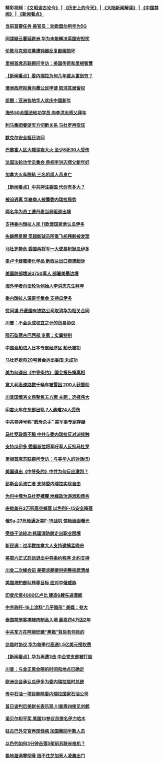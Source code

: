 #### 精彩视频：[《文昭谈古论今》](http://45.32.25.56/wenzhao) | [《历史上的今天》](http://45.32.25.56/today-in-history) | [《大陆新闻解读》](http://45.32.25.56/ntdtv-comedy) | [《中国禁闻》](http://45.32.25.56/ntdtv-news) | [《新闻看点》](http://45.32.25.56/news-insight) 

 #### [当前首要任务 美官员：劝欧盟勿用华为5G](../pages/nsc418/n11026496.md?t=02060031) 

#### [间谍疑云蔓延欧洲 华为未能解决英国安担忧](../pages/nsc418/n11026440.md?t=02060031) 

#### [伦敦马克思坟墓遭钝器反复敲砸损坏](../pages/nsc418/n11026332.md?t=02060031) 

#### [里根首席苏联顾问专访：美国传奇和里根智慧](../pages/nsc418/n10994668.md?t=02060031) 

#### [【新闻看点】委内瑞拉为何几年就从富到穷？](../pages/nsc418/n11026084.md?t=02060031) 

#### [澳洲政府拒黄向墨公民申请 取消其居留权](../pages/nsc418/n11026280.md?t=02060031) 

#### [组图：亚洲各地华人欢庆中国新年](../pages/nsc418/n11026068.md?t=02060031) 

#### [海外50余国法轮功学员 向李洪志师父拜年](../pages/nsc418/n11010610.md?t=02060031) 

#### [利马集团督促军方切断关系 马杜罗再受压](../pages/nsc418/n11026011.md?t=02060031) 

#### [默克尔安全抵日访问](../pages/nsc418/n11025775.md?t=02060031) 

#### [巴黎富人区大楼深夜大火 至少8死30人受伤](../pages/nsc418/n11025606.md?t=02060031) 

#### [法国法轮功学员集会 恭祝李洪志师父新年好](../pages/nsc418/n11024635.md?t=02060031) 

#### [加拿大火车脱轨 三名机组人员身亡](../pages/nsc418/n11025490.md?t=02060031) 

#### [【新闻看点】中共押注委国 代价有多大？](../pages/nsc418/n11024040.md?t=02060031) 

#### [被迫逃离 华裔商人披露委内瑞拉局势](../pages/nsc418/n11024109.md?t=02060031) 

#### [两名华为员工遭丹麦当局驱逐出境](../pages/nsc418/n11024140.md?t=02060031) 

#### [支持委内瑞拉人民 11欧盟国家承认瓜伊多](../pages/nsc418/n11023955.md?t=02060031) 

#### [失踪两星期 英超新球员所乘飞机残骸被发现](../pages/nsc418/n11023876.md?t=02060031) 

#### [马杜罗势危 委国两将军一大使易帜挺瓜伊多](../pages/nsc418/n11023808.md?t=02060031) 

#### [麦卢卡蜂蜜掺化学品 新西兰出口商遭起诉](../pages/nsc418/n11023664.md?t=02060031) 

#### [美国防部增派3750军人 部署美墨边境](../pages/nsc418/n11023230.md?t=02060031) 

#### [海外学者向法轮功创始人李洪志先生拜年](../pages/nsc418/n11022780.md?t=02060031) 

#### [委内瑞拉人温哥华集会 支持瓜伊多](../pages/nsc418/n11023048.md?t=02060031) 

#### [忧间谍 丹麦国有铁路公司取消华为相关合同](../pages/nsc418/n11022491.md?t=02060031) 

#### [川普：不会达成权宜之计的贸易协议](../pages/nsc418/n11022486.md?t=02060031) 

#### [陨石坠落古巴西部 专家：实属特别](../pages/nsc418/n11022388.md?t=02060031) 

#### [中国渔船进入日本专属经济区 船长被扣](../pages/nsc418/n11022404.md?t=02060031) 

#### [马杜罗欲将20吨黄金运出委国 未成功](../pages/nsc418/n11022367.md?t=02060031) 

#### [美为何退出《中导条约》 国会报告揭真相](../pages/nsc418/n11022256.md?t=02060031) 

#### [意大利高速路数千辆车被雪困 200人获援助](../pages/nsc418/n11022003.md?t=02060031) 

#### [川普国情咨文将聚焦五方面 主题：选择伟大](../pages/nsc418/n11021501.md?t=02060031) 

#### [印度火车在东部出轨 7人遇难24人受伤](../pages/nsc418/n11021809.md?t=02060031) 

#### [中共导弹号称“航母杀手” 美军事专家存疑](../pages/nsc418/n11021488.md?t=02060031) 

#### [马杜罗政局不稳 中共与委内瑞拉反对派接触](../pages/nsc418/n11020719.md?t=02060031) 

#### [支持瓜伊多 委国首位将军吁军人反抗马杜罗](../pages/nsc418/n11020776.md?t=02060031) 

#### [里根首席苏联顾问专访：与美华人的对话(5)](../pages/nsc418/n10968703.md?t=02060031) 

#### [美国退出《中导条约》中共为何反应激烈？](../pages/nsc418/n11020569.md?t=02060031) 

#### [彭斯会见流亡者 支持委内瑞拉实现自由](../pages/nsc418/n11020031.md?t=02060031) 

#### [为何中俄为马杜罗撑腰 地缘政治游戏和债务](../pages/nsc418/n11018692.md?t=02060031) 

#### [座舱盖在3万呎高空掉落 以色列F-15安全降落](../pages/nsc418/n11019864.md?t=02060031) 

#### [俄Su-27危险逼近美F-15战机 惊险画面曝光](../pages/nsc418/n11019743.md?t=02060031) 

#### [受益于法轮功 韩国消防尉走出职业困境](../pages/nsc418/n11017411.md?t=02060031) 

#### [新民调：过半数加拿大人支持逮捕孟晚舟](../pages/nsc418/n11018655.md?t=02060031) 

#### [美周六正式启动退出中导条约程序 北约支持](../pages/nsc418/n11018405.md?t=02060031) 

#### [川金二次峰会前 美要求朝提供完整核武清单](../pages/nsc418/n11017962.md?t=02060031) 

#### [美国海豹部队转移目标 应对中俄威胁](../pages/nsc418/n11017801.md?t=02060031) 

#### [印度斥资4000亿卢比 建造6艘先进潜舰](../pages/nsc418/n11017635.md?t=02060031) 

#### [中共称歼-16上涂料“几乎隐形” 美媒：夸大](../pages/nsc418/n11017535.md?t=02060031) 

#### [泰国禁旅客携猪肉制品入境 最高罚4万囚2年](../pages/nsc418/n11016939.md?t=02060031) 

#### [中共军方在阿根廷建“黑箱”背后有何目的](../pages/nsc418/n11016689.md?t=02060031) 

#### [达临时协议 华为每季付高通1.5亿美元授权费](../pages/nsc418/n11016503.md?t=02060031) 

#### [【新闻看点】华为再遭3击 中企党支部被打脸](../pages/nsc418/n11016110.md?t=02060031) 

#### [川普：与金正恩会晤的时间和地点已确定](../pages/nsc418/n11016340.md?t=02060031) 

#### [欧洲议会承认瓜伊多为委内瑞拉临时总统](../pages/nsc418/n11016267.md?t=02060031) 

#### [传中石油一项目剔除委内瑞拉国家石油公司](../pages/nsc418/n11015982.md?t=02060031) 

#### [首日谈判后美财长表乐观 川普周四接见刘鹤](../pages/nsc418/n11015436.md?t=02060031) 

#### [诺贝尔和平奖 美国13参议员提名伊力哈木](../pages/nsc418/n11014742.md?t=02060031) 

#### [驻古巴外交官再现怪病 加国撤回半数人员](../pages/nsc418/n11014810.md?t=02060031) 

#### [以色列如何3分钟击落5架前苏联米格机？](../pages/nsc418/n11014659.md?t=02060031) 

#### [极地漩涡寒彻骨 挡不住芝加哥人凌晨出门](../pages/nsc418/n11014521.md?t=02060031) 

